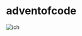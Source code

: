 # adventofcode
![ich](https://external-content.duckduckgo.com/iu/?u=https%3A%2F%2Fpreview.redd.it%2Fd4n8b1mh5z611.png%3Fwidth%3D640%26crop%3Dsmart%26auto%3Dwebp%26s%3D163345b948b4fb86f3368add8ccfbcc3d383ca3c&f=1&nofb=1&ipt=2075c4d899d81b9b3217dbb0b643fea582b93b894907bf6f597d897ccd249f7e&ipo=images "gigachad")
